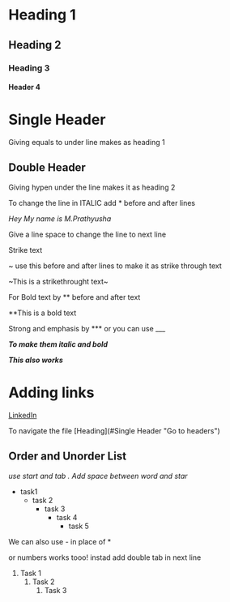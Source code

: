 # Heading 1
## Heading 2
### Heading 3
#### Header 4

Single Header
=============
Giving equals to under line makes as heading 1

Double Header
--------------
Giving hypen under the line makes it as heading 2

To change the line in ITALIC add * before and after lines

*Hey My name is M.Prathyusha*

Give a line space to change the line to next line

Strike text

~ use this before and after lines to make it as strike through text

~This is a strikethrought text~

For Bold text by ** before and after text

**This is a bold text

Strong and emphasis by *** or you can use ___

***To make them italic and bold***

___This also works___


Adding links  []()
============

[LinkedIn](https://www.linkedin.com/in/prathyusha-mogulluru-4501/)

To navigate the file 
[Heading](#Single Header "Go to headers")

Order and Unorder List
----------------------

*use start and tab . Add space between word and star*
* task1  
  * task 2
    * task 3
      * task 4
        * task 5


We can also use - in place of *

or numbers works tooo! instad add double tab in next line

1. Task 1
    1. Task 2
        1. Task 3
